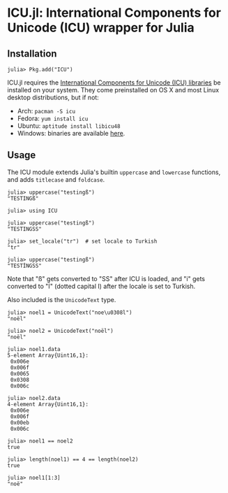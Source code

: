 ICU.jl: International Components for Unicode (ICU) wrapper for Julia
====================================================================

Installation
------------

    julia> Pkg.add("ICU")

ICU.jl requires the [International Components for Unicode (ICU) libraries](http://site.icu-project.org/)
be installed on your system. They come preinstalled on OS X and most Linux
desktop distributions, but if not:

* Arch: `pacman -S icu`
* Fedora: `yum install icu`
* Ubuntu: `aptitude install libicu48`
* Windows: binaries are available [here](http://site.icu-project.org/download).

Usage
-----

The ICU module extends Julia's builtin `uppercase` and `lowercase` functions,
and adds `titlecase` and `foldcase`.

    julia> uppercase("testingß")
    "TESTINGß"

    julia> using ICU

    julia> uppercase("testingß")
    "TESTINGSS"

    julia> set_locale("tr")  # set locale to Turkish
    "tr"

    julia> uppercase("testingß")
    "TESTİNGSS"

Note that "ß" gets converted to "SS" after ICU is loaded,
and "i" gets converted to "İ" (dotted capital I)
after the locale is set to Turkish.

Also included is the `UnicodeText` type.

```jlcon
julia> noel1 = UnicodeText("noe\u0308l")
"noël"

julia> noel2 = UnicodeText("noël")
"noël"

julia> noel1.data
5-element Array{Uint16,1}:
 0x006e
 0x006f
 0x0065
 0x0308
 0x006c

julia> noel2.data
4-element Array{Uint16,1}:
 0x006e
 0x006f
 0x00eb
 0x006c

julia> noel1 == noel2
true

julia> length(noel1) == 4 == length(noel2)
true

julia> noel1[1:3]
"noë"
```

